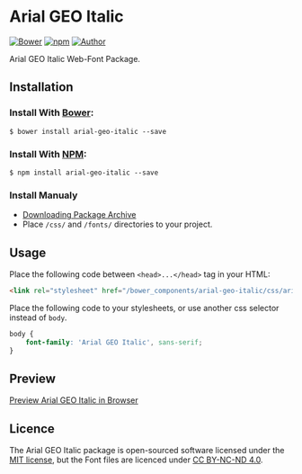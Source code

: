 # Arial GEO Italic

[![Bower](https://img.shields.io/bower/v/arial-geo-italic.svg)](http://bower.io/search/?q=arial-geo-italic)
[![npm](https://img.shields.io/npm/v/arial-geo-italic.svg)](https://www.npmjs.com/package/arial-geo-italic)
[![Author](https://img.shields.io/badge/Font_Author-Gia_Shervashidze-blue.svg)](https://github.com/web-fonts/arial-geo-italic)

Arial GEO Italic Web-Font Package.

## Installation

### Install With [Bower](http://bower.io):

```
$ bower install arial-geo-italic --save
```

### Install With [NPM](https://www.npmjs.com):

```
$ npm install arial-geo-italic --save
```

### Install Manualy

* [Downloading Package Archive](https://github.com/web-fonts/arial-geo-italic/archive/master.zip)
* Place `/css/` and `/fonts/` directories to your project.

## Usage

Place the following code between `<head>...</head>` tag in your HTML:

```html
<link rel="stylesheet" href="/bower_components/arial-geo-italic/css/arial-geo-italic.css">
```

Place the following code to your stylesheets, or use another css selector instead of `body`.

```css
body {
    font-family: 'Arial GEO Italic', sans-serif;
}
```

## Preview

[Preview Arial GEO Italic in Browser](http://web-fonts.ge/arial-geo-italic)

## Licence

The Arial GEO Italic package is open-sourced software licensed under the [MIT license](http://opensource.org/licenses/MIT), but the Font files are licenced under [CC BY-NC-ND 4.0](http://creativecommons.org/licenses/by-nc-nd/4.0/).